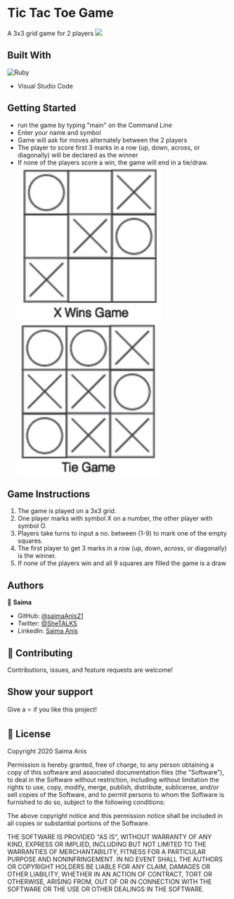 # Tic Tac Toe Game
A 3x3 grid game for 2 players
![](https://img.shields.io/badge/Microverse-blueviolet)


## Built With

![Ruby](https://www.vectorlogo.zone/logos/ruby-lang/ruby-lang-horizontal.svg)
- Visual Studio Code

## Getting Started

- run the game by typing "main" on the Command Line
- Enter your name and symbol
- Game will ask for moves alternately between the 2 players
- The player to score first 3 marks in a row (up, down, across, or diagonally) will be declared as the winner
- If none of the players score a win, the game will end in a tie/draw.
![win](ttt-win.jpg) ![tie](ttt-draw.jpg)

## Game Instructions
1. The game is played on a 3x3 grid.
2. One player marks with symbol X on a number, the other player with symbol O.
3. Players take turns to input a no. between (1-9) to mark one of the empty squares.
4. The first player to get 3 marks in a row (up, down, across, or diagonally) is the winner.
5. If none of the players win and all 9 squares are filled the game is a draw



## Authors

👤 **Saima**

- GitHub: [@saimaAnis21](https://github.com/saimaAnis21)
- Twitter: [@SheTALKS](https://twitter.com/SheTALKS6)
- LinkedIn: [Saima Anis](https://www.linkedin.com/in/saima-anis-3a07921b2/)


## 🤝 Contributing

Contributions, issues, and feature requests are welcome!


## Show your support

Give a ⭐️ if you like this project!

## 📝 License

Copyright 2020 Saima Anis

Permission is hereby granted, free of charge, to any person obtaining a copy of this software and associated documentation files (the "Software"), to deal in the Software without restriction, including without limitation the rights to use, copy, modify, merge, publish, distribute, sublicense, and/or sell copies of the Software, and to permit persons to whom the Software is furnished to do so, subject to the following conditions:

The above copyright notice and this permission notice shall be included in all copies or substantial portions of the Software.

THE SOFTWARE IS PROVIDED "AS IS", WITHOUT WARRANTY OF ANY KIND, EXPRESS OR IMPLIED, INCLUDING BUT NOT LIMITED TO THE WARRANTIES OF MERCHANTABILITY, FITNESS FOR A PARTICULAR PURPOSE AND NONINFRINGEMENT. IN NO EVENT SHALL THE AUTHORS OR COPYRIGHT HOLDERS BE LIABLE FOR ANY CLAIM, DAMAGES OR OTHER LIABILITY, WHETHER IN AN ACTION OF CONTRACT, TORT OR OTHERWISE, ARISING FROM, OUT OF OR IN CONNECTION WITH THE SOFTWARE OR THE USE OR OTHER DEALINGS IN THE SOFTWARE.
